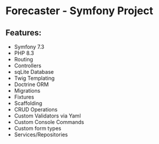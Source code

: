 # Forecaster - Symfony Project

## Features:

- Symfony 7.3
- PHP 8.3
- Routing
- Controllers
- sqLite Database
- Twig Templating
- Doctrine ORM
- Migrations
- Fixtures
- Scaffolding
- CRUD Operations
- Custom Validators via Yaml
- Custom Console Commands
- Custom form types
- Services/Repositories
